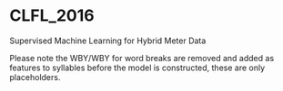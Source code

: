 # CLFL_2016
Supervised Machine Learning for Hybrid Meter Data

Please note the WBY/WBY for word breaks are removed and added as features to syllables before the model is constructed, these are only placeholders.
